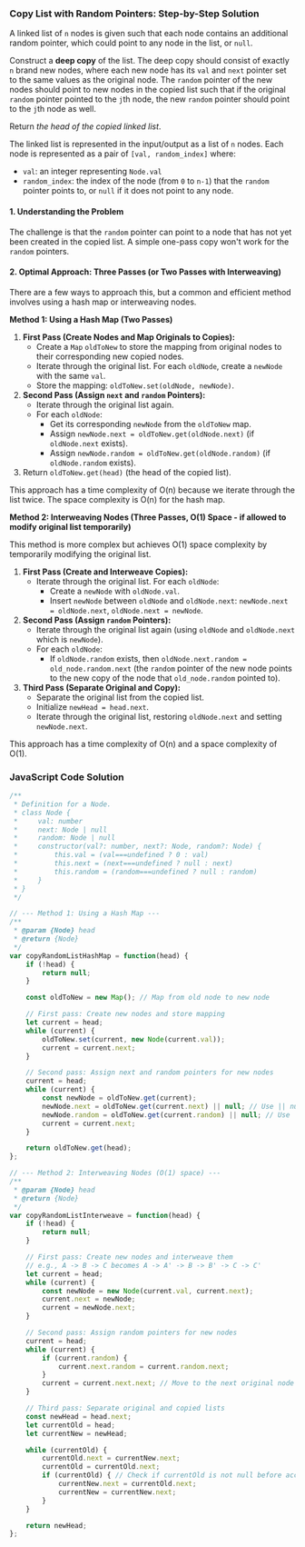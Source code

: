 ### Copy List with Random Pointers: Step-by-Step Solution

A linked list of `n` nodes is given such that each node contains an additional random pointer, which could point to any node in the list, or `null`.

Construct a **deep copy** of the list. The deep copy should consist of exactly `n` brand new nodes, where each new node has its `val` and `next` pointer set to the same values as the original node. The `random` pointer of the new nodes should point to new nodes in the copied list such that if the original `random` pointer pointed to the `j`th node, the new `random` pointer should point to the `j`th node as well.

Return *the head of the copied linked list*.

The linked list is represented in the input/output as a list of `n` nodes. Each node is represented as a pair of `[val, random_index]` where:

*   `val`: an integer representing `Node.val`
*   `random_index`: the index of the node (from `0` to `n-1`) that the `random` pointer points to, or `null` if it does not point to any node.

#### 1. Understanding the Problem

The challenge is that the `random` pointer can point to a node that has not yet been created in the copied list. A simple one-pass copy won't work for the `random` pointers.

#### 2. Optimal Approach: Three Passes (or Two Passes with Interweaving)

There are a few ways to approach this, but a common and efficient method involves using a hash map or interweaving nodes.

**Method 1: Using a Hash Map (Two Passes)**

1.  **First Pass (Create Nodes and Map Originals to Copies):**
    -   Create a `Map` `oldToNew` to store the mapping from original nodes to their corresponding new copied nodes.
    -   Iterate through the original list. For each `oldNode`, create a `newNode` with the same `val`.
    -   Store the mapping: `oldToNew.set(oldNode, newNode)`.
2.  **Second Pass (Assign `next` and `random` Pointers):**
    -   Iterate through the original list again.
    -   For each `oldNode`:
        -   Get its corresponding `newNode` from the `oldToNew` map.
        -   Assign `newNode.next = oldToNew.get(oldNode.next)` (if `oldNode.next` exists).
        -   Assign `newNode.random = oldToNew.get(oldNode.random)` (if `oldNode.random` exists).
3.  Return `oldToNew.get(head)` (the head of the copied list).

This approach has a time complexity of O(n) because we iterate through the list twice. The space complexity is O(n) for the hash map.

**Method 2: Interweaving Nodes (Three Passes, O(1) Space - if allowed to modify original list temporarily)**

This method is more complex but achieves O(1) space complexity by temporarily modifying the original list.

1.  **First Pass (Create and Interweave Copies):**
    -   Iterate through the original list. For each `oldNode`:
        -   Create a `newNode` with `oldNode.val`.
        -   Insert `newNode` between `oldNode` and `oldNode.next`: `newNode.next = oldNode.next`, `oldNode.next = newNode`.
2.  **Second Pass (Assign `random` Pointers):**
    -   Iterate through the original list again (using `oldNode` and `oldNode.next` which is `newNode`).
    -   For each `oldNode`:
        -   If `oldNode.random` exists, then `oldNode.next.random = old_node.random.next` (the `random` pointer of the new node points to the new copy of the node that `old_node.random` pointed to).
3.  **Third Pass (Separate Original and Copy):**
    -   Separate the original list from the copied list.
    -   Initialize `newHead = head.next`.
    -   Iterate through the original list, restoring `oldNode.next` and setting `newNode.next`.

This approach has a time complexity of O(n) and a space complexity of O(1).

### JavaScript Code Solution

```javascript
/**
 * Definition for a Node.
 * class Node {
 *     val: number
 *     next: Node | null
 *     random: Node | null
 *     constructor(val?: number, next?: Node, random?: Node) {
 *         this.val = (val===undefined ? 0 : val)
 *         this.next = (next===undefined ? null : next)
 *         this.random = (random===undefined ? null : random)
 *     }
 * }
 */

// --- Method 1: Using a Hash Map ---
/**
 * @param {Node} head
 * @return {Node}
 */
var copyRandomListHashMap = function(head) {
    if (!head) {
        return null;
    }

    const oldToNew = new Map(); // Map from old node to new node

    // First pass: Create new nodes and store mapping
    let current = head;
    while (current) {
        oldToNew.set(current, new Node(current.val));
        current = current.next;
    }

    // Second pass: Assign next and random pointers for new nodes
    current = head;
    while (current) {
        const newNode = oldToNew.get(current);
        newNode.next = oldToNew.get(current.next) || null; // Use || null to handle undefined/null
        newNode.random = oldToNew.get(current.random) || null; // Use || null to handle undefined/null
        current = current.next;
    }

    return oldToNew.get(head);
};

// --- Method 2: Interweaving Nodes (O(1) space) ---
/**
 * @param {Node} head
 * @return {Node}
 */
var copyRandomListInterweave = function(head) {
    if (!head) {
        return null;
    }

    // First pass: Create new nodes and interweave them
    // e.g., A -> B -> C becomes A -> A' -> B -> B' -> C -> C'
    let current = head;
    while (current) {
        const newNode = new Node(current.val, current.next);
        current.next = newNode;
        current = newNode.next;
    }

    // Second pass: Assign random pointers for new nodes
    current = head;
    while (current) {
        if (current.random) {
            current.next.random = current.random.next;
        }
        current = current.next.next; // Move to the next original node
    }

    // Third pass: Separate original and copied lists
    const newHead = head.next;
    let currentOld = head;
    let currentNew = newHead;

    while (currentOld) {
        currentOld.next = currentNew.next;
        currentOld = currentOld.next;
        if (currentOld) { // Check if currentOld is not null before accessing its next
            currentNew.next = currentOld.next;
            currentNew = currentNew.next;
        }
    }

    return newHead;
};
```
